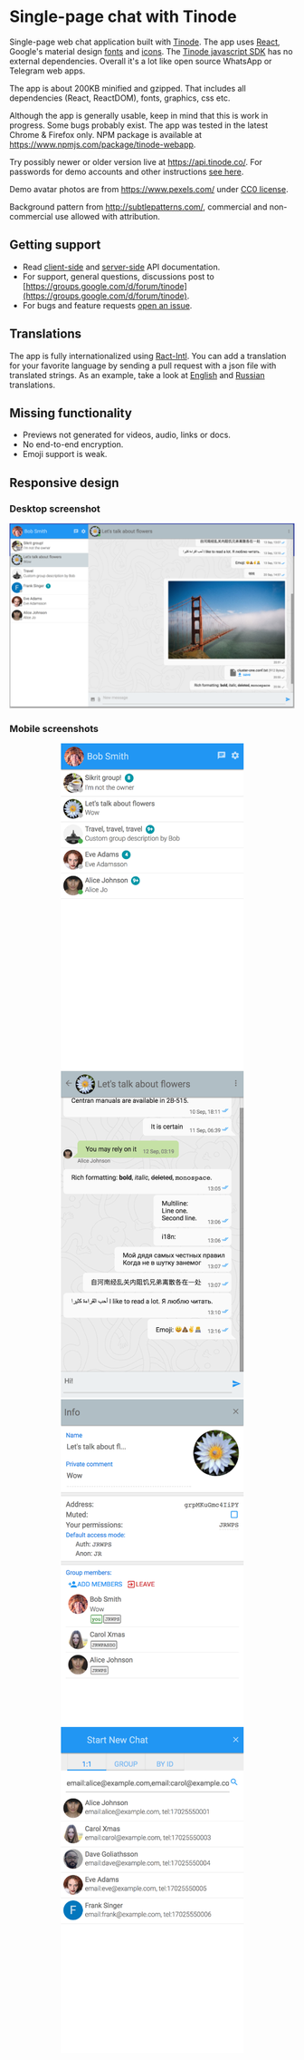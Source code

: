 # Single-page chat with Tinode

Single-page web chat application built with [Tinode](https://github.com/tinode/chat/). The app uses
[React](https://facebook.github.io/react/), Google's material design [fonts](https://www.google.com/fonts/)
and [icons](https://google.github.io/material-design-icons/#icon-font-for-the-web). The [Tinode javascript SDK](https://github.com/tinode/tinode-js/) has no external dependencies.
Overall it's a lot like open source WhatsApp or Telegram web apps.

The app is about 200KB minified and gzipped. That includes all dependencies (React, ReactDOM), fonts, graphics, css etc.

Although the app is generally usable, keep in mind that this is work in progress. Some bugs probably exist. The app was tested in the latest Chrome & Firefox only. NPM package is available at https://www.npmjs.com/package/tinode-webapp.

Try possibly newer or older version live at https://api.tinode.co/. For passwords for demo accounts and other instructions [see here](https://github.com/tinode/chat/#demo).

Demo avatar photos are from https://www.pexels.com/ under [CC0 license](https://www.pexels.com/photo-license/).

Background pattern from http://subtlepatterns.com/, commercial and non-commercial use allowed with attribution.

## Getting support

* Read [client-side](http://tinode.github.io/js-api/) and [server-side](https://github.com/tinode/chat/blob/master/docs/API.md) API documentation.
* For support, general questions, discussions post to [https://groups.google.com/d/forum/tinode](https://groups.google.com/d/forum/tinode).
* For bugs and feature requests [open an issue](https://github.com/tinode/webchat/issues/new).

## Translations

The app is fully internationalized using [Ract-Intl](https://github.com/yahoo/react-intl). You can add a translation for your favorite language by sending a pull request with a json file with translated strings. As an example, take a look at [English](/src/i18n/en.json) and [Russian](/src/i18n/ru.json) translations.

## Missing functionality

* Previews not generated for videos, audio, links or docs.
* No end-to-end encryption.
* Emoji support is weak.

## Responsive design

### Desktop screenshot

<p align="center">
  <img src="web-desktop-2.png" alt="Desktop web: full app" width=866 />
</p>

### Mobile screenshots

<p align="center">
  <kbd><img src="web-mob-contacts-1.png" alt="Mobile web: contacts" width=323 /></kbd> <kbd><img src="web-mob-chat-1.png" alt="Mobile web: chat" width=323 /></kbd> <kbd><img src="web-mob-info-1.png" alt="Mobile web: topic info" width=323 /></kbd> <kbd><img src="web-mob-new-chat-1.png" alt="Mobile web: start new chat" width=323 /></kbd>
</p>
